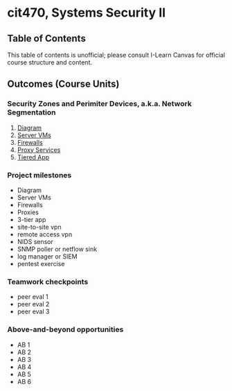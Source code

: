 # cit470, Systems Security II
## Table of Contents

This table of contents is unofficial; please consult I-Learn Canvas for official course structure and content.

## Outcomes (Course Units)

### Security Zones and Perimiter Devices, a.k.a. Network Segmentation
1. [Diagram](diagram/)
2. [Server VMs](server_vms/)
3. [Firewalls](firewalls/)
4. [Proxy Services](proxy/)
5. [Tiered App](tiered_app/)

### 

### Project milestones
- Diagram
- Server VMs
- Firewalls
- Proxies
- 3-tier app
- site-to-site vpn
- remote access vpn
- NIDS sensor
- SNMP poller or netflow sink
- log manager or SIEM
- pentest exercise

### Teamwork checkpoints
- peer eval 1
- peer eval 2
- peer eval 3

### Above-and-beyond opportunities
- AB 1
- AB 2
- AB 3
- AB 4
- AB 5
- AB 6
